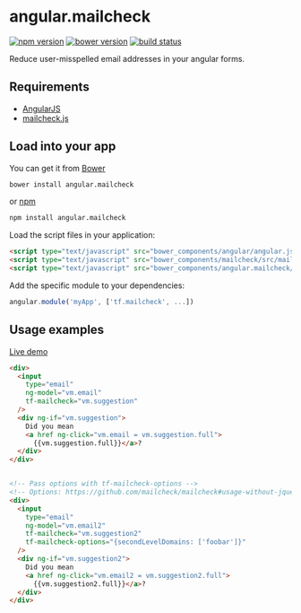 # angular.mailcheck

[![npm version](http://img.shields.io/npm/v/angular.mailcheck.svg)](https://npmjs.org/package/angular.mailcheck) [![bower version](https://img.shields.io/bower/v/angular.mailcheck.svg)](https://github.com/tfoxy/angular.mailcheck/releases) [![build status](https://img.shields.io/travis/tfoxy/angular.mailcheck.svg)](https://travis-ci.org/tfoxy/angular.mailcheck)

Reduce user-misspelled email addresses in your angular forms.


## Requirements

  - [AngularJS](https://github.com/angular/angular.js)
  - [mailcheck.js](https://github.com/mailcheck/mailcheck)


## Load into your app

You can get it from [Bower](http://bower.io/)

```sh
bower install angular.mailcheck
```

or [npm](http://npmjs.com/)

```sh
npm install angular.mailcheck
```

Load the script files in your application:

```html
<script type="text/javascript" src="bower_components/angular/angular.js"></script>
<script type="text/javascript" src="bower_components/mailcheck/src/mailcheck.js"></script>
<script type="text/javascript" src="bower_components/angular.mailcheck/angular-mailcheck.js"></script>
```

Add the specific module to your dependencies:

```javascript
angular.module('myApp', ['tf.mailcheck', ...])
```


## Usage examples

[Live demo](http://jsbin.com/sigopi/embed?html,output)

```html
<div>
  <input
    type="email"
    ng-model="vm.email"
    tf-mailcheck="vm.suggestion"
  />
  <div ng-if="vm.suggestion">
    Did you mean 
    <a href ng-click="vm.email = vm.suggestion.full">
      {{vm.suggestion.full}}</a>?
  </div>
</div>


<!-- Pass options with tf-mailcheck-options -->
<!-- Options: https://github.com/mailcheck/mailcheck#usage-without-jquery -->
<div>
  <input
    type="email"
    ng-model="vm.email2"
    tf-mailcheck="vm.suggestion2"
    tf-mailcheck-options="{secondLevelDomains: ['foobar']}"
  />
  <div ng-if="vm.suggestion2">
    Did you mean 
    <a href ng-click="vm.email2 = vm.suggestion2.full">
      {{vm.suggestion2.full}}</a>?
  </div>
</div>
```
